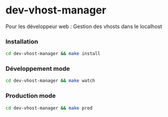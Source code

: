 # dev-vhost-manager
Pour les développeur web : Gestion des vhosts dans le localhost

### Installation
```sh
cd dev-vhost-manager && make install
```

### Développement mode
```sh
cd dev-vhost-manager && make watch
```

### Production mode
```sh
cd dev-vhost-manager && make prod
```
